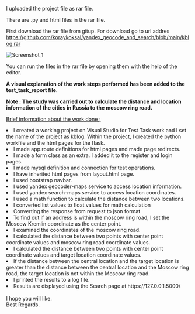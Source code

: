 
I uploaded the project file as rar file.
<br/>

There are .py and html files in the rar file.
<br/>

First download the rar file from gitup. For download go to url addres https://github.com/koraykoksal/yandex_geocode_and_search/blob/main/kblog.rar
<br/>

![Screenshot_1](https://user-images.githubusercontent.com/88422590/130670136-07e8b4a0-55dd-41a1-9ccb-512fcf602910.png)
<br/>

You can run the files in the rar file by opening them with the help of the editor.
<br/>

<b>A visual explanation of the work steps performed has been added to the test_task_report file.</b>
<br/>

<b>Note : The study was carried out to calculate the distance and location information of the cities in Russia to the moscow ring road.</b>
<br/>

<u>Brief information about the work done ;</u>

<li>I created a working project on Visual Studio for Test Task work and I set the name of the project as kblog. Within the project, I created the python workfile and the html pages for the flask.
</li>
<li>I made app.route definitions for html pages and made page redirects.</li>
<li>I made a form class as an extra. I added it to the register and login pages.</li>
<li>I made mysql definition and connection for test operations.</li>
<li>I have inherited html pages from layout.html page.</li>
<li>I used bootstrap navbar.</li>
<li>I used yandex geocoder-maps service to access location information.</li>
<li>I used yandex search-maps service to access location coordinates.</li>
<li>I used a math function to calculate the distance between two locations.</li>
<li>I converted list values to float values for math calculation</li>
<li>Converting the response from request to json format</li>
<li>To find out if an address is within the moscow ring road, I set the Moscow Kremlin coordinate as the center point.</li>
<li>I examined the coordinates of the moscow ring road.</li>
<li>I calculated the distance between two points with center point coordinate values and moscow ring road coordinate values.</li>
<li>I calculated the distance between two points with center point coordinate values and target location coordinate values.</li>
<li>If the distance between the central location and the target location is greater than the distance between the central location and the Moscow ring road, the target location is not within the Moscow ring road.</li>
<li>I printed the results to a log file.</li>
<li>Results are displayed using the Search page at https://127.0.0.1:5000/</li>

<br/>
I hope you will like.

<br/>
Best Regards.
